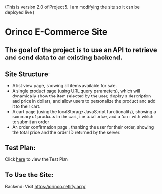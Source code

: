 (This is version 2.0 of Project 5. I am modifying the site so it can be deployed live.)

Orinco E-Commerce Site
===========================

The goal of the project is to use an API to retrieve and send data to an existing backend.
------------------------------------------------------------------------------------------

Site Structure:
---------------

* A list view page, showing all items available for sale. 
* A single product page (using URL query parameters), which will dynamically show the item selected by the user, display a description and price in dollars, and allow users to personalize the product and add it to their cart. 
* A cart page (using the localStorage JavaScript functionality), showing a summary of products in the cart, the total price, and a form with which to submit an order.
* An order confirmation page , thanking the user for their order, showing the total price and the order ID returned by the server. 

Test Plan:
----------
Click [here](https://docs.google.com/document/d/19DZtJHJH2nqFjnFES78r33d8LOyGKoYEXOfRu9EoTD0/edit?usp=sharing) to view the Test Plan

To Use the Site:
----------------
Backend:
Visit https://orinco.netlify.app/